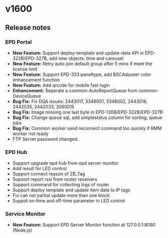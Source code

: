 # v1600

## Release notes

### EPD Portal

* **New Feature:** Support deploy-template and update-data API in EPD-322B/EPD-327B, add new objects: time and carousel
* **New Feature:** Retry auto-join default group after 5 mins if meet the license limit
* **New Feature:** Support EPD-333 paneltype, add BSCAdjuster color enhancement function
* **New Feature:** Add qrcode for mobile fast login
* **Enhancement:** Seperate a common-AutoReportQueue from common-DeviceQueue
* **Bug Fix:** Fix DQA issues: 2443017, 3348001, 3348002, 2443016, 2442035, 2442033, 3060015
* **Bug Fix:** Image missing one last byte in EPD-130B/EPD-322B/EPD-327B
* **Bug Fix:** Change queue sql, add simplestatus column for sorting, queue jobs
* **Bug Fix:** Common worker send reconnect command too quickly if RMM worker not ready
* FTP Server password changed.

### EPD Hub

* Support upgrade epd hub from epd server monitor
* Add result for LED control
* Support connect reason of ZB\_Tag
* Supoort report rssi from router receivers
* Support command for collecting logs of router
* Support deploy template and update item data to IP tags
* Fix can not partial update more than one block
* Suppot on-time and off-time parameter in LED control

### Service Monitor

* **New Feature:** Support EPD Server Monitor function at 127.0.0.1:8090 (Node.js)
